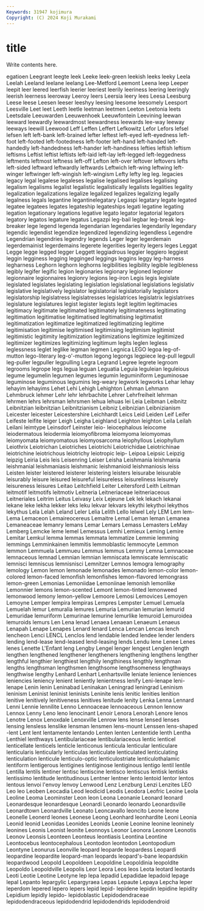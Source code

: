 ```yaml
---
Keywords: 31947 kojimura
Copyright: (C) 2024 Koji Murakami
---
```


# title

Write contents here.



egatioen Leegrant leegte leek Leeke leek-green leekish leeks leeky
Leela Leelah Leeland leelane leelang Lee-Metford Leemont Leena leep Leeper
leepit leer leered leerfish leerier leeriest leerily leeriness leering leeringly
leerish leerness leeroway Leeroy leers Leersia leery lees Leesa Leesburg
Leese leese Leesen leeser leeshyy leesing leesome leesomely Leesport Leesville
Leet leet Leeth leetle leetman leetmen Leeton Leetonia leets Leetsdale
Leeuwarden Leeuwenhoek Leeuwfontein Leevining leewan leeward leewardly leewardmost leewardness leewards
lee-way leeway leeways leewill Leewood Leff Leffen Leffert Lefkowitz Lefor
Lefors lefsel lefsen left left-bank left-brained lefter leftest left-eyed left-eyedness
left-foot left-footed left-footedness left-footer left-hand left-handed left-handedly left-handedness left-hander left-handiness
lefties leftish leftism leftisms Leftist leftist leftists left-laid left-lay left-legged
left-leggedness leftments leftmost leftness left-off Lefton left-over leftover leftovers lefts
left-sided leftward leftwardly leftwards Leftwich left-wing leftwing left-winger leftwinger left-wingish
left-wingism Lefty lefty leg leg. legacies legacy legal legalese legaleses
legalise legalised legalises legalising legalism legalisms legalist legalistic legalistically legalists
legalities legality legalization legalizations legalize legalized legalizes legalizing legally legalness
legals legantine legantinelegatary Legaspi legatary legate legated legatee legatees legates
legateship legateships legati legatine legating legation legationary legations legative legato
legator legatorial legators legatory legatos legature legatus Legazpi leg-bail legbar
leg-break leg-breaker lege legend legenda legendarian legendaries legendarily legendary legendic
legendist legendize legendized legendizing legendless Legendre Legendrian legendries legendry legends
Leger leger legerdemain legerdemainist legerdemains legerete legerities legerity legers leges
Leggat Legge legge legged legger Leggett leggiadrous leggier leggiero leggiest
leggin legginess legging legginged leggings leggins leggy leg-harness legharness Leghorn
leghorn leghorns legibilities legibility legible legibleness legibly legifer legific legion
legionaries legionary legioned legioner legionnaire legionnaires legionry legions leg-iron Legis
legis legislate legislated legislates legislating legislation legislational legislations legislativ legislative
legislatively legislator legislatorial legislatorially legislators legislatorship legislatress legislatresses legislatrices legislatrix
legislatrixes legislature legislatures legist legister legists legit legitim legitimacies legitimacy
legitimate legitimated legitimately legitimateness legitimating legitimation legitimatise legitimatised legitimatising legitimatist
legitimatization legitimatize legitimatized legitimatizing legitime legitimisation legitimise legitimised legitimising legitimism
legitimist legitimistic legitimity legitimization legitimizations legitimize legitimized legitimizer legitimizes legitimizing
legitimum legits leglen legless leglessness leglet leglike legman legmen Legnica
LEGO legoa leg-of-mutton lego-literary leg-o'-mutton legong legongs legpiece leg-pull legpull
leg-puller legpuller legpulling Legra Legrand Legree legrete legroom legrooms legrope
legs legua leguan Leguatia Leguia leguleian leguleious legume legumelin legumen
legumes legumin leguminiform Leguminosae leguminose leguminous legumins leg-weary legwork legworks
Lehar lehay lehayim lehayims Lehet Lehi Lehigh Lehighton Lehman Lehmann
Lehmbruck lehmer Lehr lehr lehrbachite Lehrer Lehrfreiheit lehrman lehrmen lehrs
lehrsman lehrsmen lehua lehuas lei Leia Leibman Leibnitz Leibnitzian leibnitzian
Leibnitzianism Leibniz Leibnizian Leibnizianism Leicester leicester Leicestershire Leichhardt Leics Leid
Leiden Leif Leifer Leifeste leifite leiger Leigh Leigha Leighland Leighton
leighton Leila Leilah Leilani leimtype Leinsdorf Leinster leio- leiocephalous leiocome
leiodermatous leiodermia leiomyofibroma leiomyoma leiomyomas leiomyomata leiomyomatous leiomyosarcoma leiophyllous Leiophyllum
Leiothrix Leiotrichan Leiotriches Leiotrichi Leiotrichidae Leiotrichinae leiotrichine leiotrichous leiotrichy leiotropic
leip- Leipoa Leipsic Leipzig leipzig Leiria Leis leis Leisenring Leiser
Leisha Leishmania leishmania leishmanial leishmaniasis leishmanic leishmanioid leishmaniosis leiss Leisten
leister leistered leisterer leistering leisters leisurabe leisurable leisurably leisure leisured
leisureful leisureless leisureliness leisurely leisureness leisures Leitao Leitchfield Leiter Leitersford
Leith Leitman leitmotif leitmotifs leitmotiv Leitneria Leitneriaceae leitneriaceous Leitneriales Leitrim
Leitus Leivasy Leix Lejeune Lek lek lekach lekanai lekane leke
lekha lekker leks leku lekvar lekvars lekythi lekythoi lekythos lekythus
Lela Lelah Leland Leler Lelia Lelith Lello lelwel Lely LEM
Lem lem- Lema Lemaceon Lemaireocereus Lemaitre Lemal Leman leman Lemanea
Lemaneaceae lemanry lemans Lemar Lemars Lemass Lemasters LeMay Lemberg Lemcke
leme lemel Lemessus Lemhi Lemieux Leming Lemire Lemitar Lemkul lemma
lemmas lemmata lemmatize Lemmie lemming lemmings Lemminkainen lemmitis lemmoblastic lemmocyte
Lemmon lemmon Lemmuela Lemmueu Lemmus lemmus Lemmy Lemna Lemnaceae lemnaceous
lemnad Lemnian lemnian lemniscata lemniscate lemniscatic lemnisci lemniscus lemnisnisci Lemnitzer
Lemnos lemogra lemography lemology Lemon lemon lemonade lemonades lemonado lemon-color
lemon-colored lemon-faced lemonfish lemonfishes lemon-flavored lemongrass lemon-green Lemonias Lemoniidae Lemoniinae
lemonish lemonlike Lemonnier lemons lemon-scented Lemont lemon-tinted lemonweed lemonwood lemony
lemon-yellow Lemoore Lemosi Lemovices Lemoyen Lemoyne Lemper lempira lempiras Lempres
Lempster Lemuel Lemuela Lemuelah lemur Lemuralia lemures Lemuria Lemurian lemurian
lemurid Lemuridae lemuriform Lemurinae lemurine lemurlike lemuroid Lemuroidea lemuroids lemurs
Len Lena lenad Lenaea Lenaean Lenaeum Lenaeus Lenapah Lenape Lenapes
Lenard lenard Lenca Lencan Lencas lench lencheon Lenci LENCL Lenclos
lend lendable lended lendee lender lenders lending lend-lease lend-leased lend-leasing
lends Lendu lene Lenee Lenes lenes Lenette L'Enfant leng Lengby
Lengel lenger lengest Lenglen length lengthen lengthened lengthener lengtheners lengthening
lengthens lengther lengthful lengthier lengthiest lengthily lengthiness lengthly lengthman lengths
lengthsman lengthsmen lengthsome lengthsomeness lengthways lengthwise lengthy Lenhard Lenhart Lenhartsville
leniate lenience leniences leniencies leniency lenient leniently lenientness lenify Leni-lenape
leni-lenape Lenin lenin Leninabad Leninakan Leningrad leningrad Leninism leninism Leninist
leninist leninists Leninite lenis lenitic lenities lenition lenitive lenitively lenitiveness
lenitives lenitude lenity Lenka Lenna Lennard Lenni Lennie lennilite Lenno
Lennoaceae lennoaceous Lennon lennow Lennox Lenny Leno leno lenocinant Lenoir
Lenora Lenorah Lenore lenos Lenotre Lenox Lenoxdale Lenoxville Lenrow lens
lense lensed lenses lensing lensless lenslike lensman lensmen lens-mount Lenssen
lens-shaped -lent Lent lent lentamente lentando Lenten lenten Lententide lenth
Lentha Lenthiel lenthways Lentibulariaceae lentibulariaceous lentic lenticel lenticellate lenticels lenticle
lenticonus lenticula lenticular lenticulare lenticularis lenticularly lenticulas lenticulate lenticulated lenticulating
lenticulation lenticule lenticulo-optic lenticulostriate lenticulothalamic lentiform lentigerous lentigines lentiginose lentiginous
lentigo lentil lentile Lentilla lentils lentiner lentisc lentiscine lentisco lentiscus
lentisk lentisks lentissimo lentitude lentitudinous Lentner lentner lento lentoid lentor
lentos lentous lenvoi l'envoy lenvoy Lenwood Lenz Lenzburg Lenzi Lenzites
LEO Leo leo Leoben Leocadia Leod leodicid Leodis Leodora Leofric
Leoine Leola Leoline Leoma Leominster Leon leon Leona Leonanie Leonard
leonard Leonardesque leonardesque Leonardi Leonardo leonardo Leonardsville Leonardtown Leonardville Leonato
Leoncavallo leoncito Leone leone Leonelle Leonerd leones Leonese Leong Leonhard
leonhardite Leoni Leonia Leonid leonid Leonidas Leonides Leonids Leonie Leonine
leonine leoninely leonines Leonis Leonist leonite Leonnoys Leonor Leonora Leonore
Leonotis Leonov Leonsis Leonteen Leonteus leontiasis Leontina Leontine Leontocebus leontocephalous
Leontodon leontodon Leontopodium Leontyne Leonurus Leonville leopard leoparde leopardess Leopardi
leopardine leopardite leopard-man leopards leopard's-bane leopardskin leopardwood Leopold Leopoldeen Leopoldine
Leopoldinia leopoldite Leopoldo Leopoldville Leopolis Leor Leora Leos leos Leota
leotard leotards Leoti Leotie Leotine Leotyne lep lepa lepadid Lepadidae
lepadoid lepage lepal Lepanto lepargylic Lepargyraea Lepas Lepaute Lepaya Lepcha
leper leperdom lepered lepero lepers lepid lepid- lepidene lepidin lepidine
lepidity Lepidium lepidly lepido- lepidoblastic Lepidodendraceae lepidodendraceous lepidodendrid lepidodendrids lepidodendroid

